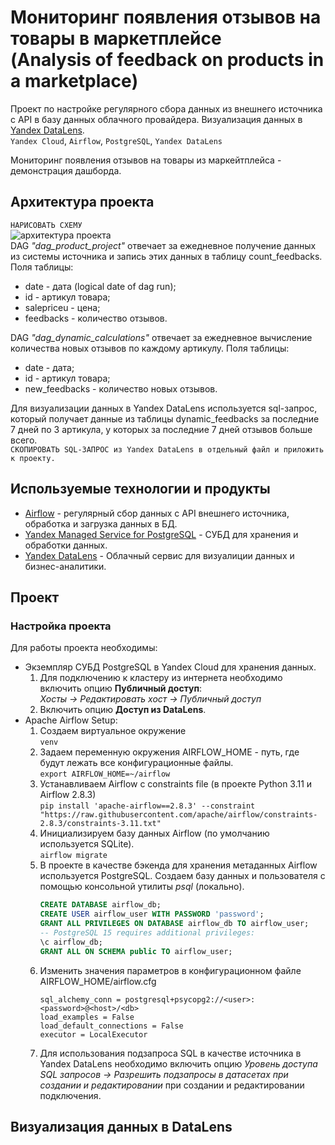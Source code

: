 Мониторинг появления отзывов на товары в маркетплейсе  
(Analysis of feedback on products in a marketplace)
=
Проект по настройке регулярного сбора данных из внешнего источника c API в базу данных облачного провайдера. Визуализация данных в [Yandex DataLens](https://cloud.yandex.ru/ru/services/datalens).  
`Yandex Cloud`, `Airflow`, `PostgreSQL`, `Yandex DataLens`

Мониторинг появления отзывов на товары из маркейтплейса - демонстрация дашборда.
## Архитектура проекта
`НАРИСОВАТЬ СХЕМУ`  
![архитектура проекта](https://github.com/bubussh/DE-API-PRODUCT/assets/93825972/ef54680f-1eb9-4cc8-8dbf-97a53c32dd7e)  
DAG *"dag_product_project"* отвечает за ежедневное получение данных из системы источника и запись этих данных в таблицу count_feedbacks.  Поля таблицы:
* date  - дата (logical date of dag run);
* id - артикул товара;
* salepriceu - цена;
* feedbacks - количество отзывов.  

DAG *"dag_dynamic_calculations"* отвечает за ежедневное вычисление количества новых отзывов по каждому артикулу.
Поля таблицы:
* date  - дата; 
* id - артикул товара;
* new_feedbacks - количество новых отзывов.

Для визуализации данных в Yandex DataLens используется sql-запрос, который получает данные из таблицы dynamic_feedbacks за последние 7 дней по 3 артикула, у которых за последние 7 дней отзывов больше всего.  
`СКОПИРОВАТЬ SQL-ЗАПРОС из Yandex DataLens в отдельный файл и приложить к проекту.
`

## Используемые технологии и продукты
- [Airflow](https://airflow.apache.org/) - регулярный сбор данных с API внешнего источника, обработка и загрузка данных в БД.
- [Yandex Managed Service for PostgreSQL](https://cloud.yandex.ru/ru/services/managed-postgresql) - СУБД для хранения и обработки данных.
- [Yandex DataLens](https://cloud.yandex.ru/ru/services/datalens) - Облачный сервис для визуалиции данных и бизнес-аналитики.

## Проект
### Настройка проекта
Для работы проекта необходимы:
* Экземпляр СУБД PostgreSQL в Yandex Cloud для хранения данных.  
    1. Для подключению к кластеру из интернета необходимо включить опцию **Публичный доступ**:  
*Хосты -> Редактировать хост -> Публичный доступ*  
    2. Включить опцию **Доступ из DataLens**.
* Apache Airflow Setup:
    1. Создаем виртуальное окружение  
        `venv`
    2. Задаем переменную окружения AIRFLOW_HOME - путь, где будут лежать все конфигурационные файлы.  
        `export AIRFLOW_HOME=~/airflow`
    3. Устанавливаем Airflow с constraints file (в проекте Python 3.11 и Airflow 2.8.3)  
        `pip install 'apache-airflow==2.8.3' --constraint "https://raw.githubusercontent.com/apache/airflow/constraints-2.8.3/constraints-3.11.txt"`
    4. Инициализируем базу данных Airflow (по умолчанию используется SQLite).  
        `airflow migrate`
    5. В проекте в качестве бэкенда для хранения метаданных Airflow используется PostgreSQL. Создаем базу данных и пользователя c помощью консольной утилиты *psql* (локально). 
        ```sql
        CREATE DATABASE airflow_db;  
        CREATE USER airflow_user WITH PASSWORD 'password';
        GRANT ALL PRIVILEGES ON DATABASE airflow_db TO airflow_user;
        -- PostgreSQL 15 requires additional privileges:
        \c airflow_db;
        GRANT ALL ON SCHEMA public TO airflow_user;
        ```
    6. Изменить значения параметров в конфигурационном файле AIRFLOW_HOME/airflow.cfg 
        ```
        sql_alchemy_conn = postgresql+psycopg2://<user>:<password>@<host>/<db>
        load_examples = False
        load_default_connections = False
        executor = LocalExecutor
        ```
    7. Для использования подзапроса SQL в качестве источника в Yandex DataLens необходимо включить опцию *Уровень доступа SQL запросов -> Разрешить подзапросы в датасетах при создании и редактировании* при создании и редактировании подключения.
## Визуализация данных в DataLens
